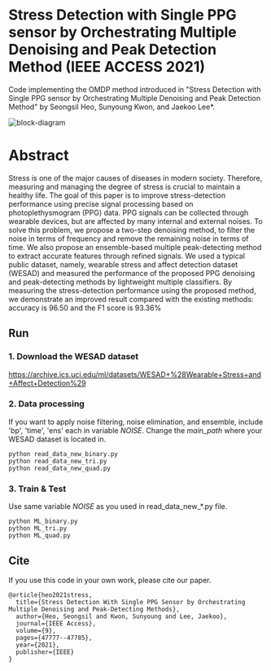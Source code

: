 # Stress Detection with Single PPG sensor by Orchestrating Multiple Denoising and Peak Detection Method (IEEE ACCESS 2021)

Code implementing the OMDP method introduced in "Stress Detection with Single PPG sensor by Orchestrating Multiple Denoising and Peak Detection Method" by Seongsil Heo, Sunyoung Kwon, and Jaekoo Lee*.

![block-diagram](https://user-images.githubusercontent.com/44438752/147434917-dc11f55e-3ee3-4f97-84fa-f74aaf9f0f51.png)

# Abstract
Stress is one of the major causes of diseases in modern society. Therefore, measuring and
managing the degree of stress is crucial to maintain a healthy life. The goal of this paper is to improve
stress-detection performance using precise signal processing based on photoplethysmogram (PPG) data.
PPG signals can be collected through wearable devices, but are affected by many internal and external
noises. To solve this problem, we propose a two-step denoising method, to filter the noise in terms of
frequency and remove the remaining noise in terms of time. We also propose an ensemble-based multiple
peak-detecting method to extract accurate features through refined signals. We used a typical public dataset,
namely, wearable stress and affect detection dataset (WESAD) and measured the performance of the
proposed PPG denoising and peak-detecting methods by lightweight multiple classifiers. By measuring
the stress-detection performance using the proposed method, we demonstrate an improved result compared
with the existing methods: accuracy is 96.50 and the F1 score is 93.36%

## Run
### 1. Download the WESAD dataset

https://archive.ics.uci.edu/ml/datasets/WESAD+%28Wearable+Stress+and+Affect+Detection%29


### 2. Data processing
If you want to apply noise filtering, noise elimination, and ensemble, include 'bp', 'time', 'ens' each in variable *NOISE*.
Change the *main_path* where your WESAD dataset is located in.

    python read_data_new_binary.py
    python read_data_new_tri.py
    python read_data_new_quad.py
    
    
### 3. Train & Test
Use same variable *NOISE* as you used in read_data_new_*.py file.

    python ML_binary.py
    python ML_tri.py
    python ML_quad.py
    

## Cite
If you use this code in your own work, please cite our paper.

    @article{heo2021stress,
      title={Stress Detection With Single PPG Sensor by Orchestrating Multiple Denoising and Peak-Detecting Methods},
      author={Heo, Seongsil and Kwon, Sunyoung and Lee, Jaekoo},
      journal={IEEE Access},
      volume={9},
      pages={47777--47785},
      year={2021},
      publisher={IEEE}
    }
